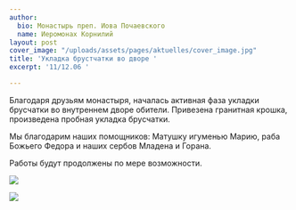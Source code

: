 ```yaml
---
author:
  bio: Монастырь преп. Иова Почаевского
  name: Иеромонах Корнилий
layout: post
cover_image: "/uploads/assets/pages/aktuelles/cover_image.jpg"
title: 'Укладка брустчатки во дворе '
excerpt: '11/12.06 '

---
```

Благодаря друзьям монастыря, началась активная фаза укладки брусчатки во внутреннем дворе обители. Привезена гранитная крошка, произведена пробная укладка брусчатки.

Мы благодарим наших помощников: Матушку игуменью Марию, раба Божьего Федора и наших сербов Младена и Горана.

Работы будут продолжены по мере возможности.

![](https://res.cloudinary.com/hiobmon/image/upload/v1624647392/media/2021/photo_2021-06-17_14-20-44_2_c5wnmd.jpg)

![](https://res.cloudinary.com/hiobmon/image/upload/v1624647409/media/2021/photo_2021-06-25_20-51-21_ecuyw6.jpg)